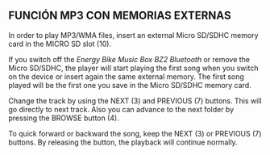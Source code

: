 ## FUNCIÓN MP3 CON MEMORIAS EXTERNAS

In order to play MP3/WMA files, insert an external Micro SD/SDHC memory card in the MICRO SD slot (10).

If you switch off the *Energy Bike Music Box BZ2 Bluetooth* or remove the Micro SD/SDHC, the player will start playing the first song when you switch on the device or insert again the same external memory. The first song played will be the first one you save in the Micro SD/SDHC memory card.

Change the track by using the NEXT (3) and PREVIOUS (7) buttons. This will go directly to next track. Also you can advance to the next folder by pressing the BROWSE button (4).

To quick forward or backward the song, keep the NEXT (3) or PREVIOUS (7) buttons. By releasing the button, the playback will continue normally.
